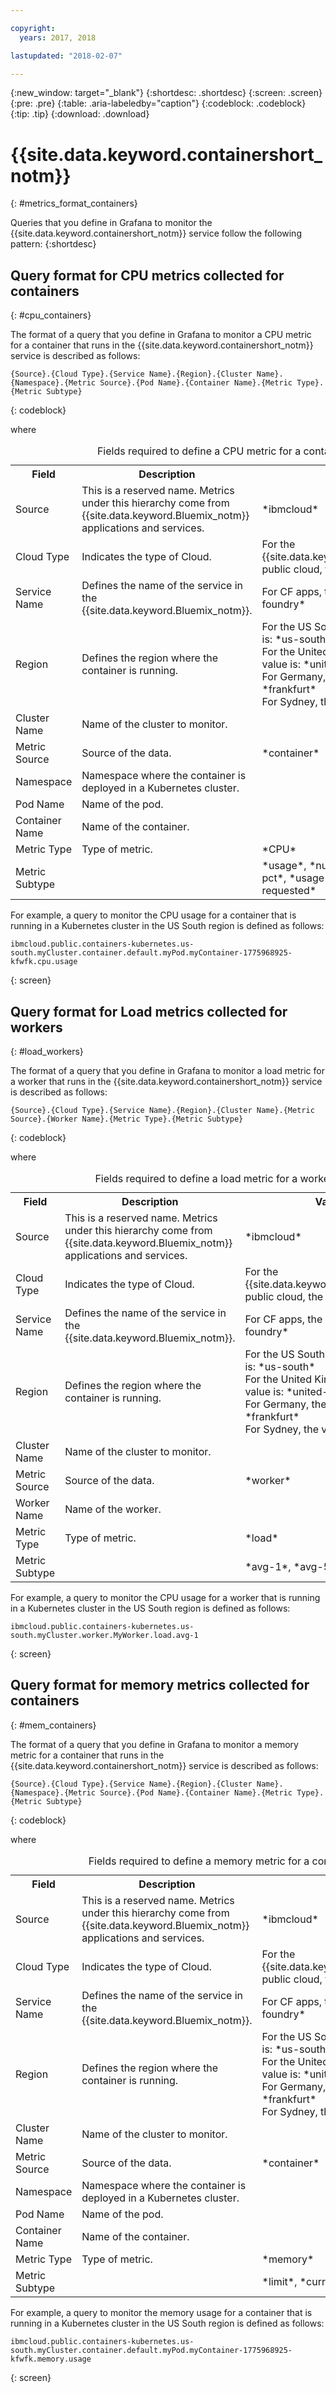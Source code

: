 ```yaml
---

copyright:
  years: 2017, 2018

lastupdated: "2018-02-07"

---
```


{:new_window: target="_blank"}
{:shortdesc: .shortdesc}
{:screen: .screen}
{:pre: .pre}
{:table: .aria-labeledby="caption"}
{:codeblock: .codeblock}
{:tip: .tip}
{:download: .download}


# {{site.data.keyword.containershort_notm}}
{: #metrics_format_containers}

Queries that you define in Grafana to monitor the {{site.data.keyword.containershort_notm}} service follow the following pattern: 
{:shortdesc}



## Query format for CPU metrics collected for containers
{: #cpu_containers}

The format of a query that you define in Grafana to monitor a CPU metric for a container that runs in the {{site.data.keyword.containershort_notm}} service is described as follows: 

```
{Source}.{Cloud Type}.{Service Name}.{Region}.{Cluster Name}.{Namespace}.{Metric Source}.{Pod Name}.{Container Name}.{Metric Type}.{Metric Subtype}
```
{: codeblock}  

where

<table>
  <caption>Fields required to define a CPU metric for a container </caption>
  <tr>
    <th>Field</th>
	  <th>Description</th>
	  <th>Value</th>
  </tr>
  <tr>
    <td>Source</td>
	  <td>This is a reserved name. Metrics under this hierarchy come from {{site.data.keyword.Bluemix_notm}} applications and services.</td>
	  <td>*ibmcloud*</td>
  </tr>
  <tr>
    <td>Cloud Type</td>
	  <td>Indicates the type of Cloud. </td>
	  <td>For the {{site.data.keyword.Bluemix_notm}} public cloud, the value is: *public*</td>
  </tr>
  <tr>
    <td>Service Name</td>
	  <td>Defines the name of the service in the {{site.data.keyword.Bluemix_notm}}.</td>
	  <td>For CF apps, the value is: *cloud-foundry*</td>
  </tr>
  <tr>
    <td>Region</td>
	  <td>Defines the region where the container is running.</td>
	  <td>For the US South region, the value is: *us-south* <br>For the United Kingdom region, the value is: *united-kingdom*  <br>For Germany, the value is: *frankfurt* <br>For Sydney, the value is: *sydney* </td>
  </tr>
  <tr>
    <td>Cluster Name</td>
	  <td>Name of the cluster to monitor.</td>
	  <td></td>
  </tr>
  <tr>
    <td>Metric Source</td>
	  <td>Source of the data.</td>
	  <td>*container* </td>
  </tr>
  <tr>
    <td>Namespace</td>
	<td>Namespace where the container is deployed in a Kubernetes cluster.</td>
	<td></td>
  </tr>
   <tr>
    <td>Pod Name</td>
	<td>Name of the pod.</td>
	<td></td>
  </tr>
  <tr>
    <td>Container Name</td>
	<td>Name of the container.</td>
	<td></td>
  </tr>
  <tr>
    <td>Metric Type</td>
	  <td>Type of metric.</td>
	  <td>*CPU*</td>
  </tr>
  <tr>
    <td>Metric Subtype</td>
	  <td></td>
	  <td>*usage*, *num-cores*, *usage-pct*, *usage-pct-container-requested*</td>
  </tr>
</table>

For example, a query to monitor the CPU usage for a container that is running in a Kubernetes cluster in the US South region is defined as follows:

```
ibmcloud.public.containers-kubernetes.us-south.myCluster.container.default.myPod.myContainer-1775968925-kfwfk.cpu.usage
```
{: screen}



## Query format for Load metrics collected for workers
{: #load_workers}

The format of a query that you define in Grafana to monitor a load metric for a worker that runs in the {{site.data.keyword.containershort_notm}} service is described as follows: 

```
{Source}.{Cloud Type}.{Service Name}.{Region}.{Cluster Name}.{Metric Source}.{Worker Name}.{Metric Type}.{Metric Subtype}
```
{: codeblock}  

where

<table>
  <caption>Fields required to define a load metric for a worker </caption>
  <tr>
    <th>Field</th>
	<th>Description</th>
	<th>Value</th>
  </tr>
  <tr>
    <td>Source</td>
	  <td>This is a reserved name. Metrics under this hierarchy come from {{site.data.keyword.Bluemix_notm}} applications and services.</td>
	  <td>*ibmcloud*</td>
  </tr>
  <tr>
    <td>Cloud Type</td>
	  <td>Indicates the type of Cloud. </td>
	  <td>For the {{site.data.keyword.Bluemix_notm}} public cloud, the value is: *public*</td>
  </tr>
  <tr>
    <td>Service Name</td>
	  <td>Defines the name of the service in the {{site.data.keyword.Bluemix_notm}}.</td>
	  <td>For CF apps, the value is: *cloud-foundry*</td>
  </tr>
  <tr>
    <td>Region</td>
	  <td>Defines the region where the container is running.</td>
	  <td>For the US South region, the value is: *us-south* <br>For the United Kingdom region, the value is: *united-kingdom*  <br>For Germany, the value is: *frankfurt* <br>For Sydney, the value is: *sydney* </td>
  </tr>
  <tr>
    <td>Cluster Name</td>
	<td>Name of the cluster to monitor.</td>
	<td></td>
  </tr>
  <tr>
    <td>Metric Source</td>
	<td>Source of the data.</td>
	<td>*worker* </td>
  </tr>
   <tr>
    <td>Worker Name</td>
	<td>Name of the worker.</td>
	<td></td>
  </tr>
  <tr>
    <td>Metric Type</td>
	<td>Type of metric.</td>
	<td>*load*</td>
  </tr>
  <tr>
    <td>Metric Subtype</td>
	<td></td>
	<td>*avg-1*, *avg-5*, *avg-15*</td>
  </tr>
</table>

For example, a query to monitor the CPU usage for a worker that is running in a Kubernetes cluster in the US South region is defined as follows:

```
ibmcloud.public.containers-kubernetes.us-south.myCluster.worker.MyWorker.load.avg-1
```
{: screen}


## Query format for memory metrics collected for containers
{: #mem_containers}

The format of a query that you define in Grafana to monitor a memory metric for a container that runs in the {{site.data.keyword.containershort_notm}} service is described as follows: 

```
{Source}.{Cloud Type}.{Service Name}.{Region}.{Cluster Name}.{Namespace}.{Metric Source}.{Pod Name}.{Container Name}.{Metric Type}.{Metric Subtype}
```
{: codeblock}  

where

<table>
  <caption>Fields required to define a memory metric for a container</caption>
  <tr>
    <th>Field</th>
	<th>Description</th>
	<th>Value</th>
  </tr>
  <tr>
    <td>Source</td>
	  <td>This is a reserved name. Metrics under this hierarchy come from {{site.data.keyword.Bluemix_notm}} applications and services.</td>
	  <td>*ibmcloud*</td>
  </tr>
  <tr>
    <td>Cloud Type</td>
	  <td>Indicates the type of Cloud. </td>
	  <td>For the {{site.data.keyword.Bluemix_notm}} public cloud, the value is: *public*</td>
  </tr>
  <tr>
    <td>Service Name</td>
	  <td>Defines the name of the service in the {{site.data.keyword.Bluemix_notm}}.</td>
	  <td>For CF apps, the value is: *cloud-foundry*</td>
  </tr>
  <tr>
    <td>Region</td>
	  <td>Defines the region where the container is running.</td>
	  <td>For the US South region, the value is: *us-south* <br>For the United Kingdom region, the value is: *united-kingdom*  <br>For Germany, the value is: *frankfurt* <br>For Sydney, the value is: *sydney* </td>
  </tr>
  <tr>
    <td>Cluster Name</td>
	<td>Name of the cluster to monitor.</td>
	<td></td>
  </tr>
  <tr>
    <td>Metric Source</td>
	<td>Source of the data.</td>
	<td>*container* </td>
  </tr>
  <tr>
    <td>Namespace</td>
	<td>Namespace where the container is deployed in a Kubernetes cluster.</td>
	<td></td>
  </tr>
   <tr>
    <td>Pod Name</td>
	<td>Name of the pod.</td>
	<td></td>
  </tr>
  <tr>
    <td>Container Name</td>
	<td>Name of the container.</td>
	<td></td>
  </tr>
  <tr>
    <td>Metric Type</td>
	<td>Type of metric.</td>
	<td>*memory*</td>
  </tr>
  <tr>
    <td>Metric Subtype</td>
	<td></td>
	<td>*limit*, *current*, *usage-pct*</td>
  </tr>
</table>

For example, a query to monitor the memory usage for a container that is running in a Kubernetes cluster in the US South region is defined as follows:

```
ibmcloud.public.containers-kubernetes.us-south.myCluster.container.default.myPod.myContainer-1775968925-kfwfk.memory.usage
```
{: screen}
